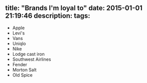 title: "Brands I'm loyal to"
date: 2015-01-01 21:19:46
description:
tags:
---

- Apple
- Levi's
- Vans
- Uniqlo
- Nike
- Lodge cast iron
- Southwest Airlines
- Fender
- Morton Salt
- Old Spice
